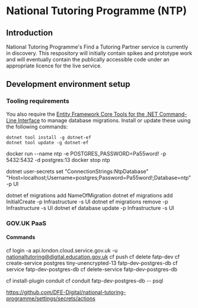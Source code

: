 # National Tutoring Programme (NTP)

## Introduction

National Tutoring Programme's Find a Tutoring Partner service is currently in discovery. This respository will initially contain spikes and prototype work and will eventually contain the publically accessible code under an appropriate licence for the live service.

## Development environment setup

### Tooling requirements

You also require the [Entity Framework Core Tools for the .NET Command-Line Interface](https://www.nuget.org/packages/dotnet-ef/) to manage database migrations. Install or update these using the following commands:

```
dotnet tool install -g dotnet-ef
dotnet tool update -g dotnet-ef
```
docker run --name ntp -e POSTGRES_PASSWORD=Pa55word! -p 5432:5432 -d postgres:13
docker stop ntp

dotnet user-secrets set "ConnectionStrings:NtpDatabase" "Host=localhost;Username=postgres;Password=Pa55word!;Database=ntp" -p UI

dotnet ef migrations add NameOfMigration
dotnet ef migrations add InitialCreate -p Infrastructure -s UI
dotnet ef migrations remove -p Infrastructure -s UI
dotnet ef database update -p Infrastructure -s UI

### GOV.UK PaaS

#### Commands

cf login -a api.london.cloud.service.gov.uk -u nationaltutoring@digital.education.gov.uk
cf push
cf delete fatp-dev
cf create-service postgres tiny-unencrypted-13 fatp-dev-postgres-db
cf service fatp-dev-postgres-db
cf delete-service fatp-dev-postgres-db

cf install-plugin conduit
cf conduit fatp-dev-postgres-db -- psql


https://github.com/DFE-Digital/national-tutoring-programme/settings/secrets/actions
